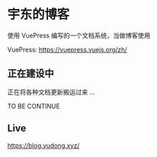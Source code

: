 # 宇东的博客

使用 VuePress 编写的一个文档系统，当做博客使用

VuePress: https://vuepress.vuejs.org/zh/


## 正在建设中

正在将各种文档更新搬运过来 ...

TO BE CONTINUE


## Live

https://blog.yudong.xyz/
